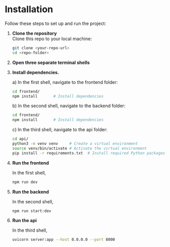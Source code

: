 # Installation

Follow these steps to set up and run the project:

1. **Clone the repository**  
   Clone this repo to your local machine:
   ```bash
   git clone <your-repo-url>
   cd <repo-folder>
   ```

2. **Open three separate terminal shells**

3. **Install dependencies.**
    
    a) In the first shell, navigate to the frontend folder:
    ```bash
    cd frontend/
    npm install       # Install dependencies
    ```
    b) In the second shell, navigate to the backend folder:
    ```bash
    cd frontend/
    npm install       # Install dependencies
    ```
    c) In the third shell, navigate to the api folder: 
    ```bash
    cd api/
    python3 -m venv venv     # Create a virtual environment
    source venv/bin/activate # Activate the virtual environment
    pip install -r requirements.txt  # Install required Python packages
    ```

4. **Run the frontend**
    
    In the first shell,
    ```bash
    npm run dev 
    ```

5. **Run the backend**

    In the second shell,
    ```bash
    npm run start:dev
    ```

6. **Run the api**

    In the third shell,
    ```bash
    uvicorn server:app --host 0.0.0.0 --port 8000
    ```